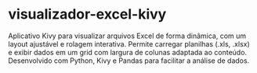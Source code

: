 # visualizador-excel-kivy
Aplicativo Kivy para visualizar arquivos Excel de forma dinâmica, com um layout ajustável e rolagem interativa. Permite carregar planilhas (.xls, .xlsx) e exibir dados em um grid com largura de colunas adaptada ao conteúdo. Desenvolvido com Python, Kivy e Pandas para facilitar a análise de dados.
